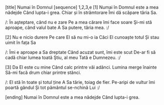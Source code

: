 [title] Numai în Domnul
[sequence] 1,2,3,e
[1]
Numai în Domnul este a mea nădejde
Când lupta-i grea.
Chiar și în strâmtorare
Îmi dă scăpare tăria Sa.

/: În aşteptare, când nu e zare
Pe a mea cărare îmi face soare
Şi-mi stă aproape, când valul bate
A Sa putere, tăria mea. :/

[2]
Nu e nicio durere
Pe care El să nu mi-o ia
Căci El cunoaște totul
Și stau uimit în fața Sa

/: Îmi e aproape a Sa dreptate
Când acuzat sunt, îmi este scut
De-ar fi să cadă chiar lumea toată
Ştiu, al meu Tată e Dumnezeu. :/

[3]
Da El este cu mine
Când calc printre văi adânci.
Lumina merge înainte
Să-mi facă drum chiar printre stânci.

/: El stă în toate și totul ține
A Sa tărie, toiag de fier.
Pe-aripi de vultur îmi poartă gândul
Și tot pământul se-nchină Lui :/

[ending]
Numai în Domnul este a mea nădejde
Când lupta-i grea.

